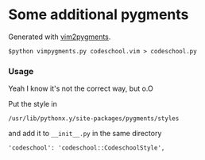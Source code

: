 # Some additional pygments

Generated with [vim2pygments](https://github.com/honza/vim2pygments).

```
$python vimpygments.py codeschool.vim > codeschool.py
```

### Usage

Yeah I know it's not the correct way, but o.O

Put the style in

```
/usr/lib/pythonx.y/site-packages/pygments/styles
```
and add it to `__init__.py` in the same directory
```
'codeschool': 'codeschool::CodeschoolStyle',
```
